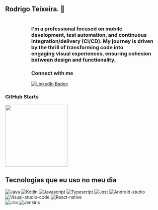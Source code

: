 ## Rodrigo Teixeira. 👋

<div style="display: flex; align-items: center; justify-content: flex-end;">
    <div style="margin-right: 20px; max-width: 400px;">
        <h3>
        <p>I'm a professional focused on mobile development, test automation, and continuous integration/delivery (CI/CD). My journey is driven by the thrill of transforming code into<br> engaging visual experiences, ensuring cohesion between design and functionality.</p>
        <h3>Connect with me</h3>
        <a href="https://www.linkedin.com/in/rodrigo-teixeira-silva/">
            <img src="https://img.shields.io/badge/linkedin-%230077B5.svg?style=for-the-badge&logo=linkedin&logoColor=white" alt="LinkedIn Badge">
        </a>
    </div>
</div>

### GitHub Starts

<a href="https://github.com/rodrigo-teixeira-silva">
  <img height=200 align="center" src="https://github-readme-stats.vercel.app/api?username=rodrigo-teixeira-silva&theme=tokyonight" />
</a>

## Tecnologias que eu uso no meu dia 

<div style="display: inline_block">
 
![Java](https://img.shields.io/badge/Java-ED8B00?style=for-the-badge&logo=openjdk&logoColor=white)
![Kotlin](https://img.shields.io/badge/Kotlin-0095D5?&style=for-the-badge&logo=kotlin&logoColor=white)
![Javascript](https://img.shields.io/badge/JavaScript-F7DF1E?style=for-the-badge&logo=javascript&logoColor=black)
![Typescript](https://img.shields.io/badge/TypeScript-007ACC?style=for-the-badge&logo=typescript&logoColor=white)
![Jest](https://img.shields.io/badge/Jest-323330?style=for-the-badge&logo=Jest&logoColor=white)
![Android-studio](https://img.shields.io/badge/Android_Studio-3DDC84?style=for-the-badge&logo=android-studio&logoColor=white)
![Visual-studio-code](https://img.shields.io/badge/Visual_Studio_Code-0078D4?style=for-the-badge&logo=visual%20studio%20code&logoColor=white)
![React-native](https://img.shields.io/badge/React_Native-20232A?style=for-the-badge&logo=react&logoColor=61DAFB)  
![Jira](https://img.shields.io/badge/Jira-0052CC?style=for-the-badge&logo=Jira&logoColor=white)
![Jenkins](https://img.shields.io/badge/Jenkins-D24939?style=for-the-badge&logo=Jenkins&logoColor=white)<br>

</div>

